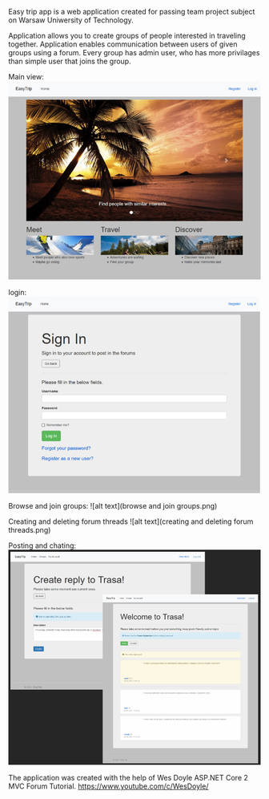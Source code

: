 Easy trip app is a web application created for passing team project subject on Warsaw Uniwersity of Technology.

Application allows you to create groups of people interested in traveling together. 
Application enables communication between users of given groups using a forum.
Every group has admin user, who has more privilages than simple user that joins the group.

Main view:
![alt text](main.png)

login:
![alt text](login.png)

Browse and join groups:
![alt text](browse and join groups.png)

Creating and deleting forum threads
![alt text](creating and deleting forum threads.png)

Posting and chating:
![alt text](posting_and_chating.png)




The application was created with the help of Wes Doyle ASP.NET Core 2 MVC Forum Tutorial.
https://www.youtube.com/c/WesDoyle/
